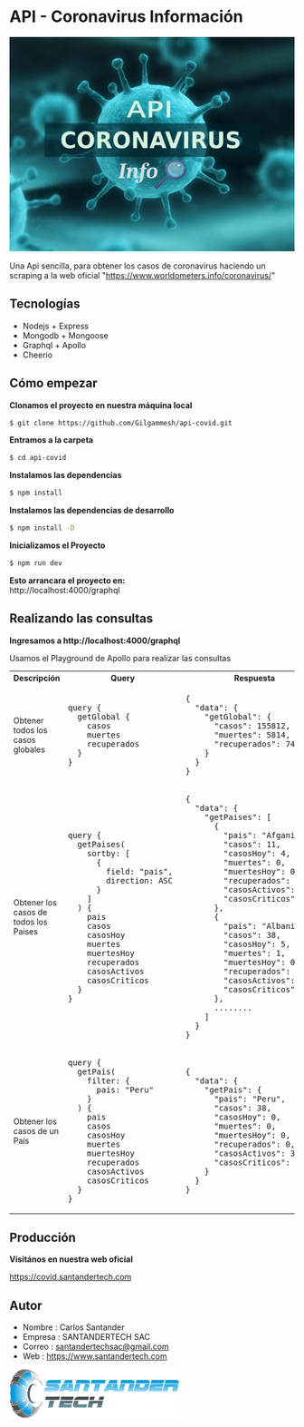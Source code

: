 # API - Coronavirus Información

![coronavirus](https://github.com/Gilgammesh/api-covid/blob/master/public/img/bg.jpg)

Una Api sencilla, para obtener los casos de coronavirus haciendo un scraping a la web oficial "https://www.worldometers.info/coronavirus/"

## Tecnologías

- Nodejs + Express
- Mongodb + Mongoose
- Graphql + Apollo
- Cheerio

## Cómo empezar

**Clonamos el proyecto en nuestra máquina local**

```sh
$ git clone https://github.com/Gilgammesh/api-covid.git
```

**Entramos a la carpeta**

```sh
$ cd api-covid
```

**Instalamos las dependencias**

```sh
$ npm install
```

**Instalamos las dependencias de desarrollo**

```sh
$ npm install -D
```

**Inicializamos el Proyecto**

```sh
$ npm run dev
```

**Esto arrancara el proyecto en:**  
http://localhost:4000/graphql

## Realizando las consultas

**Ingresamos a http://localhost:4000/graphql**

Usamos el Playground de Apollo para realizar las consultas

<table>
<tr>
<th> Descripción </th> <th> Query </th> <th> Respuesta </th>
</tr>
<tr>
<td> Obtener todos los casos globales </td>
<td>
<pre>
query {
  getGlobal {
    casos
    muertes
    recuperados
  }
}
</pre>
</td>
<td>
<pre>
{
  "data": {
    "getGlobal": {
      "casos": 155812,
      "muertes": 5814,
      "recuperados": 74268
    }
  }
}
</pre>
</td>
</tr>
<tr>
<td> Obtener los casos de todos los Paises </td>
<td>
<pre>
query {
  getPaises(
    sortby: [
      { 
        field: "pais", 
        direction: ASC 
      }
    ]
  ) {
    pais
    casos
    casosHoy
    muertes
    muertesHoy
    recuperados
    casosActivos
    casosCriticos
  }
}
</pre>
</td>
<td>
<pre>
{
  "data": {
    "getPaises": [
      {
        "pais": "Afganistán",
        "casos": 11,
        "casosHoy": 4,
        "muertes": 0,
        "muertesHoy": 0,
        "recuperados": 0,
        "casosActivos": 11,
        "casosCriticos": 0
      },
      {
        "pais": "Albania",
        "casos": 38,
        "casosHoy": 5,
        "muertes": 1,
        "muertesHoy": 0,
        "recuperados": 0,
        "casosActivos": 37,
        "casosCriticos": 2
      },
      ........
    ]
  }
}
</pre>
</td>
</tr>
<tr>
<td> Obtener los casos de un País </td>
<td>
<pre>
query {
  getPais(
    filter: { 
      pais: "Peru" 
    }
  ) {
    pais
    casos
    casosHoy
    muertes
    muertesHoy
    recuperados
    casosActivos
    casosCriticos
  }
}
</pre>
</td>
<td>
<pre>
{
  "data": {
    "getPais": {
      "pais": "Peru",
      "casos": 38,
      "casosHoy": 0,
      "muertes": 0,
      "muertesHoy": 0,
      "recuperados": 0,
      "casosActivos": 38,
      "casosCriticos": 0
    }
  }
}
</pre>
</td>
</tr>
</table>

## Producción

**Visitános en nuestra web oficial**

https://covid.santandertech.com

## Autor

- Nombre : Carlos Santander
- Empresa : SANTANDERTECH SAC
- Correo : santandertechsac@gmail.com
- Web : https://www.santandertech.com

![autor](https://github.com/Gilgammesh/api-covid/blob/master/public/img/autor.png)
